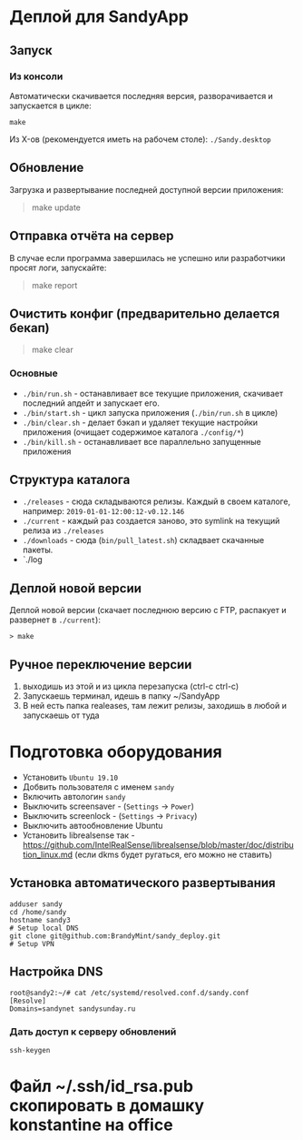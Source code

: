 # Деплой для SandyApp

## Запуск

### Из консоли

Автоматически скачивается последняя версия, разворачивается и запускается в
цикле:

`make`

Из X-ов (рекомендуется иметь на рабочем столе): `./Sandy.desktop`

## Обновление

Загрузка и развертывание последней доступной версии приложения:

> make update

## Отправка отчёта на сервер

В случае если программа завершилась не успешно или разработчики просят логи,
запускайте:

> make report

## Очистить конфиг (предварительно делается бекап)

> make clear

### Основные

* `./bin/run.sh` - останавливает все текущие приложения, скачивает последний апдейт и запускает его.
* `./bin/start.sh` - цикл запуска приложения (`./bin/run.sh` в цикле)
* `./bin/clear.sh` - делает бэкап и удаляет текущие настройки приложения (очищает содержимое каталога `./config/*`)
* `./bin/kill.sh` - останавливает все параллельно запущенные приложения

## Структура каталога

* `./releases` - сюда складываются релизы. Каждый в своем каталоге, например: `2019-01-01-12:00:12-v0.12.146`
* `./current` - каждый раз создается заново, это symlink на текущий релиза из `./releases`
* `./downloads` - сюда (`bin/pull_latest.sh`) складвает скачанные пакеты.
* `./log

## Деплой новой версии

Деплой новой версии (скачает последнюю версию с FTP, распакует и развернет в `./current`):

```
> make
```

## Ручное переключение версии

1) выходишь из этой и из цикла перезапуска (ctrl-c ctrl-c)
2) Запускаешь терминал, идешь в папку ~/SandyApp
3) В ней есть папка realeases, там лежит релизы, заходишь в любой и запускаешь от туда

# Подготовка оборудования

* Установить `Ubuntu 19.10`
* Добвить пользователя с именем `sandy`
* Включить автологин `sandy`
* Выключить screensaver - (`Settings` -> `Power`)
* Выключить screenlock - (`Settings` -> `Privacy`)
* Выключить автообновление Ubuntu
* Установить librealsense так - https://github.com/IntelRealSense/librealsense/blob/master/doc/distribution_linux.md (если dkms будет ругаться, его можно не ставить)

## Установка автоматического развертывания

```
adduser sandy
cd /home/sandy
hostname sandy3
# Setup local DNS
git clone git@github.com:BrandyMint/sandy_deploy.git
# Setup VPN
```

## Настройка DNS

```
root@sandy2:~/# cat /etc/systemd/resolved.conf.d/sandy.conf
[Resolve]
Domains=sandynet sandysunday.ru
```

### Дать доступ к серверу обновлений

```
ssh-keygen
```

# Файл ~/.ssh/id_rsa.pub скопировать в домашку konstantine на office
```
